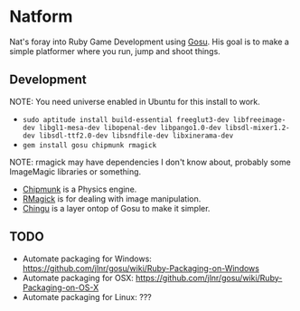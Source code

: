 # Natform

Nat's foray into Ruby Game Development using [Gosu][]. His goal is to make a simple platformer where you run, jump and shoot things.

[Gosu]: http://www.libgosu.org/

## Development

 NOTE: You need universe enabled in Ubuntu for this install to work.

 * `sudo aptitude install build-essential freeglut3-dev libfreeimage-dev libgl1-mesa-dev libopenal-dev libpango1.0-dev libsdl-mixer1.2-dev libsdl-ttf2.0-dev libsndfile-dev libxinerama-dev`
 * `gem install gosu chipmunk rmagick`

 NOTE: rmagick may have dependencies I don't know about, probably some ImageMagic libraries or something.

 * [Chipmunk][] is a Physics engine.
 * [RMagick][] is for dealing with image manipulation.
 * [Chingu][] is a layer ontop of Gosu to make it simpler.

[RMagick]: https://github.com/rmagick/rmagick
[Chipmunk]: https://github.com/slembcke/Chipmunk-Physics
[Chingu]: https://github.com/ippa/chingu

## TODO

 * Automate packaging for Windows: <https://github.com/jlnr/gosu/wiki/Ruby-Packaging-on-Windows>
 * Automate packaging for OSX: <https://github.com/jlnr/gosu/wiki/Ruby-Packaging-on-OS-X>
 * Automate packaging for Linux: ???

